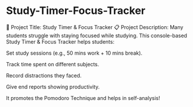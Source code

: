 # Study-Timer-Focus-Tracker



🎯 Project Title: Study Timer & Focus Tracker
📋 Project Description:
Many students struggle with staying focused while studying.
This console-based Study Timer & Focus Tracker helps students:

Set study sessions (e.g., 50 mins work + 10 mins break).

Track time spent on different subjects.

Record distractions they faced.

Give end reports showing productivity.

It promotes the Pomodoro Technique and helps in self-analysis!
